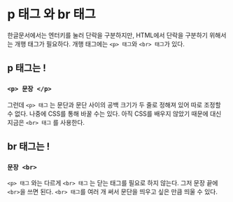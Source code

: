 # p 태그 와 br 태그

한글문서에서는 엔터키를 눌러 단락을 구분하지만, HTML에서 단락을 구분하기 위해서는 개행 태그가 필요하다.
개행 태그에는 `<p> 태그`와 `<br> 태그`가 있다.

## p 태그는 !

### `<p> 문장 </p>`
그런데 `<p> 태그` 는 문단과 문단 사이의 공백 크기가 두 줄로 정해져 있어 따로 조정할 수 없다. 나중에 CSS를 통해 바꿀 수는 있다. 아직 CSS를 배우지 않았기 때문에 대신 지금은 `<br> 태그` 를 사용한다.

## br 태그는 !

### `문장 <br>`
`<p> 태그` 와는 다르게 `<br> 태그` 는 닫는 태그를 필요로 하지 않는다. 그저 문장 끝에 `<br>`을 쓰면 된다. `<br> 태그`를 여러 개 써서 문단을 띄우고 싶은 만큼 띄울 수 있다.